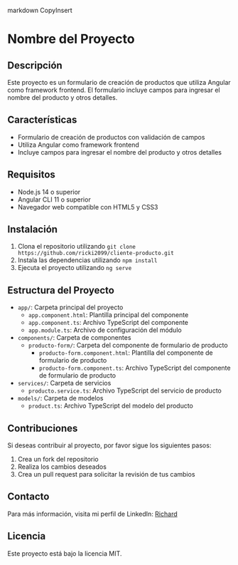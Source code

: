 
markdown
CopyInsert
# Nombre del Proyecto

## Descripción

Este proyecto es un formulario de creación de productos que utiliza Angular como framework frontend. El formulario incluye campos para ingresar el nombre del producto y otros detalles.

## Características

* Formulario de creación de productos con validación de campos
* Utiliza Angular como framework frontend
* Incluye campos para ingresar el nombre del producto y otros detalles

## Requisitos

* Node.js 14 o superior
* Angular CLI 11 o superior
* Navegador web compatible con HTML5 y CSS3

## Instalación

1. Clona el repositorio utilizando `git clone https://github.com/ricki2099/cliente-producto.git`
2. Instala las dependencias utilizando `npm install`
3. Ejecuta el proyecto utilizando `ng serve`

## Estructura del Proyecto

* `app/`: Carpeta principal del proyecto
	+ `app.component.html`: Plantilla principal del componente
	+ `app.component.ts`: Archivo TypeScript del componente
	+ `app.module.ts`: Archivo de configuración del módulo
* `components/`: Carpeta de componentes
	+ `producto-form/`: Carpeta del componente de formulario de producto
		- `producto-form.component.html`: Plantilla del componente de formulario de producto
		- `producto-form.component.ts`: Archivo TypeScript del componente de formulario de producto
* `services/`: Carpeta de servicios
	+ `producto.service.ts`: Archivo TypeScript del servicio de producto
* `models/`: Carpeta de modelos
	+ `product.ts`: Archivo TypeScript del modelo del producto

## Contribuciones

Si deseas contribuir al proyecto, por favor sigue los siguientes pasos:

1. Crea un fork del repositorio
2. Realiza los cambios deseados
3. Crea un pull request para solicitar la revisión de tus cambios

## Contacto

Para más información, visita mi perfil de LinkedIn: [Richard](https://www.linkedin.com/in/ricardo-rodriguez-bareño/)

## Licencia

Este proyecto está bajo la licencia MIT.